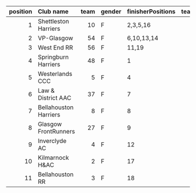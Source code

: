 |   position | Club name             |   team | gender   | finisherPositions   |   teamPoints |   penaltyPoints |   totalPoints |   totalFinishers | Website                                    |
|-----------:|:----------------------|-------:|:---------|:--------------------|-------------:|----------------:|--------------:|-----------------:|:-------------------------------------------|
|          1 | Shettleston Harriers  |     10 | F        | 2,3,5,16            |           26 |               0 |            26 |                4 | http://shettlestonharriers.org.uk/         |
|          2 | VP-Glasgow            |     54 | F        | 6,10,13,14          |           43 |               0 |            43 |                5 | https://www.vp-glasgow.com                 |
|          3 | West End RR           |     56 | F        | 11,19               |           30 |              58 |            88 |                2 | https://www.westendroadrunners.co.uk/      |
|          4 | Springburn Harriers   |     48 | F        | 1                   |            1 |              87 |            88 |                1 | https://www.springburnharriers.co.uk/      |
|          5 | Westerlands CCC       |      5 | F        | 4                   |            4 |              87 |            91 |                1 | https://westerlandsccc.co.uk/              |
|          6 | Law & District AAC    |     37 | F        | 7                   |            7 |              87 |            94 |                1 | http://www.lawaac.co.uk/                   |
|          7 | Bellahouston Harriers |      8 | F        | 8                   |            8 |              87 |            95 |                1 | http://www.bellahoustonharriers.co.uk/     |
|          8 | Glasgow FrontRunners  |     27 | F        | 9                   |            9 |              87 |            96 |                1 | https://www.glasgowfrontrunners.org/       |
|          9 | Inverclyde AC         |      4 | F        | 12                  |           12 |              87 |            99 |                1 | https://www.inverclydeac.org/              |
|         10 | Kilmarnock H&AC       |      2 | F        | 17                  |           17 |              87 |           104 |                1 | http://www.kilmarnockharriers.com/         |
|         11 | Bellahouston RR       |      3 | F        | 18                  |           18 |              87 |           105 |                1 | https://www.bellahoustonroadrunners.co.uk/ |